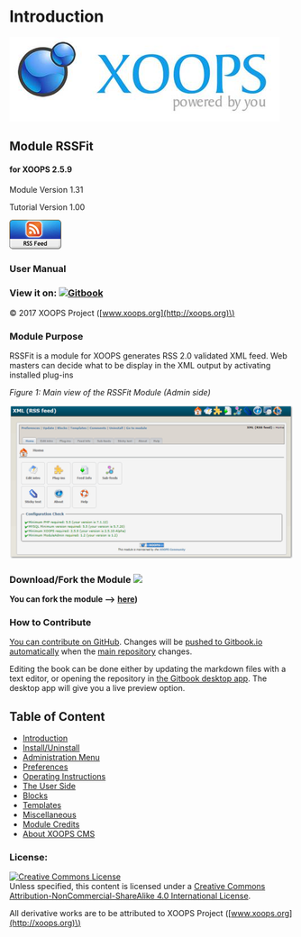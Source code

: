 # Introduction

![logoXoops.jpg](.gitbook/assets/logoxoops%20%281%29.jpg)

## Module RSSFit

#### for XOOPS 2.5.9

Module Version 1.31

Tutorial Version 1.00

![logoModule.png](.gitbook/assets/logomodule.png)

### User Manual

### View it on: [![Gitbook](http://xoops.org/images/logoGitbookSmall.png)](https://www.gitbook.com/book/xoops/XXX-tutorial/)

© 2017 XOOPS Project \([www.xoops.org](http://xoops.org)\)

### Module Purpose

RSSFit is a module for XOOPS generates RSS 2.0 validated XML feed. Web masters can decide what to be display in the XML output by activating installed plug-ins

 _Figure 1: Main view of the RSSFit Module \(Admin side\)_

![image001.png](.gitbook/assets/image001.png)

### Download/Fork the Module ![](http://xoops.org/images/forkit.png)

**You can fork the module --&gt;** [**here**](https://github.com/XoopsModules25x/rssfit)**\)**

### How to Contribute

[You can contribute on GitHub](https://github.com/XoopsDocs/rssfit-tutorial). Changes will be [pushed to Gitbook.io automatically](https://www.gitbook.com/book/xoops/rssfit-tutorial/activity) when the [main repository](https://github.com/XoopsDocs/rssfit-tutorial) changes.

Editing the book can be done either by updating the markdown files with a text editor, or opening the repository in [the Gitbook desktop app](https://github.com/GitbookIO/editor/blob/master/README.md). The desktop app will give you a live preview option.

## Table of Content

* [Introduction](introduction.md)
* [Install/Uninstall](install-uninstall.md)
* [Administration Menu](administration-menu.md)
* [Preferences](preferences.md)
* [Operating Instructions](operating-instructions.md)
* [The User Side](the-user-side.md)
* [Blocks](blocks.md)
* [Templates](templates.md)
* [Miscellaneous](other.md) 
* [Module Credits](module-credits.md)
* [About XOOPS CMS](about-xoops-cms.md)

### License:

[![Creative Commons License](https://i.creativecommons.org/l/by-nc-sa/4.0/88x31.png)](http://creativecommons.org/licenses/by-nc-sa/4.0/)  
Unless specified, this content is licensed under a [Creative Commons Attribution-NonCommercial-ShareAlike 4.0 International License](http://creativecommons.org/licenses/by-nc-sa/4.0/).

All derivative works are to be attributed to XOOPS Project \([www.xoops.org](http://xoops.org)\)

